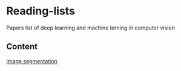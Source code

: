 # Reading-lists
Papers list of deep learning and machine lerning in computer vision
## Content   
[Image segmentation](https://github.com/Zakiyi/Reading-lists-CV/blob/master/Semantic%20Segmentation.md)

